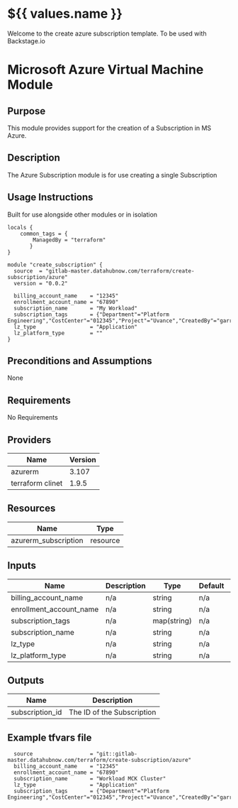 # ${{ values.name }}

Welcome to the create azure subscription template. To be used with Backstage.io

# Microsoft Azure Virtual Machine Module

## Purpose
This module provides support for the creation of a Subscription in MS Azure.

## Description
The Azure Subscription module is for use creating a single Subscription 

## Usage Instructions
Built for use alongside other modules or in isolation

```commandline
locals {
    common_tags = {
        ManagedBy = "terraform"
       }
}

module "create_subscription" {
  source  = "gitlab-master.datahubnow.com/terraform/create-subscription/azure"
  version = "0.0.2"

  billing_account_name    = "12345"
  enrollment_account_name = "67890"
  subscription_name       = "My Workload"
  subscription_tags       = {"Department"="Platform Engineering","CostCenter"="012345","Project"="Uvance","CreatedBy"="garrard.kitchen@fujitsu.com"}'
  lz_type                 = "Application"
  lz_platform_type        = ""
}

```

## Preconditions and Assumptions

None

## Requirements

No Requirements

## Providers

| Name    | Version |
|---------|---------|
| azurerm | 3.107   |
| terraform clinet | 1.9.5 |

## Resources

| Name                                              | Type     |
|---------------------------------------------------|----------|
| azurerm_subscription                              | resource |


## Inputs

| Name                        | Description | Type         | Default | Required |
|-----------------------------|-------------|--------------|---------|----------|
| billing_account_name        | n/a         | string       | n/a     | yes      |
| enrollment_account_name     | n/a         | string       | n/a     | yes      |
| subscription_tags           | n/a         | map(string)  | n/a     | yes      |
| subscription_name           | n/a         | string       | n/a     | yes      |
| lz_type                     | n/a         | string       | n/a     | yes      |
| lz_platform_type            | n/a         | string       | n/a     | no       |

## Outputs

| Name               | Description |
|--------------------|-------------|
| subscription_id    | The ID of the Subscription |


## Example tfvars file

```commandline
  source                  = "git::gitlab-master.datahubnow.com/terraform/create-subscription/azure"
  billing_account_name    = "12345"
  enrollment_account_name = "67890"
  subscription_name       = "Workload MCK Cluster"
  lz_type                 = "Application"
  subscription_tags       = {"Department"="Platform Engineering","CostCenter"="012345","Project"="Uvance","CreatedBy"="garrard.kitchen@fujitsu.com"}
```

